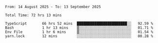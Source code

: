 <!--START_SECTION:waka-->

```abap
From: 14 August 2025 - To: 13 September 2025

Total Time: 72 hrs 13 mins

TypeScript       66 hrs 52 mins  ███████████████████████░░   92.59 %
Bash             1 hr 13 mins    ▒░░░░░░░░░░░░░░░░░░░░░░░░   01.71 %
Env File         1 hr 6 mins     ▒░░░░░░░░░░░░░░░░░░░░░░░░   01.54 %
yarn.lock        12 mins         ░░░░░░░░░░░░░░░░░░░░░░░░░   00.28 %
```

<!--END_SECTION:waka-->
